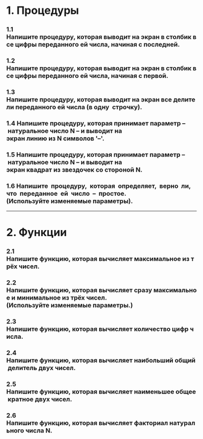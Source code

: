 # 1. Процедуры 

### 1.1 Напишите процедуру, которая выводит на экран в столбик все цифры переданного ей числа, начиная с последней. 
### 1.2 Напишите процедуру, которая выводит на экран в столбик все цифры переданного ей числа, начиная с первой. 
### 1.3 Напишите процедуру, которая выводит на экран все делители переданного ей числа (в одну  строчку).
### 1.4 Напишите процедуру, которая принимает параметр – натуральное число N – и выводит на  экран линию из N символов '–'.
### 1.5 Напишите процедуру, которая принимает параметр – натуральное число N – и выводит на  экран квадрат из звездочек со стороной N.
### 1.6 Напишите  процедуру,  которая  определяет,  верно  ли,  что  переданное  ей  число  –  простое. (Используйте изменяемые параметры).
---
# 2. Функции 

### 2.1 Напишите функцию, которая вычисляет максимальное из трёх чисел. 
### 2.2 Напишите функцию, которая вычисляет сразу максимальное и минимальное из трёх чисел. (Используйте изменяемые параметры.) 
### 2.3 Напишите функцию, которая вычисляет количество цифр числа.
### 2.4 Напишите функцию, которая вычисляет наибольший общий делитель двух чисел. 
### 2.5 Напишите функцию, которая вычисляет наименьшее общее кратное двух чисел. 
### 2.6 Напишите функцию, которая вычисляет факториал натурального числа N. 